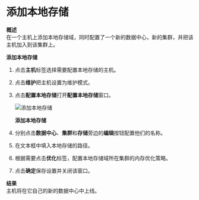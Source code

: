 # 添加本地存储

**概述**<br/>
在一个主机上添加本地存储域，同时配置了一个新的数据中心，新的集群，并把该主机加入到该集群上。

**添加本地存储**

1. 点击**主机**标签选择需要配置本地存储的主机。

2. 点击**维护**把主机设置为维护模式。

3. 点击**配置本地存储**打开**配置本地存储**窗口。

   ![添加本地存储](../images/storage-add-local-fs.png)

   **添加本地存储**

4. 分别点击**数据中心**、**集群**和**存储**旁边的**编辑**按钮配置他们的名称。

5. 在文本框中填入本地存储的路径。

6. 根据需要点击**优化**标签，配置本地存储域所在集群的内存优化策略。

7. 点击**确定**保存设置并关闭该窗口。

**结果**<br/>
主机将在它自己的新的数据中心中上线。



